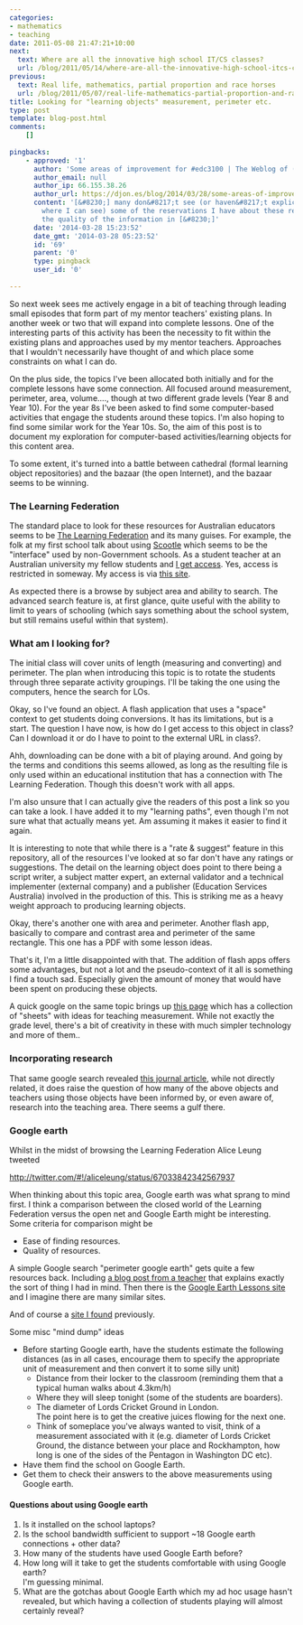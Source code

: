 ```yaml
---
categories:
- mathematics
- teaching
date: 2011-05-08 21:47:21+10:00
next:
  text: Where are all the innovative high school IT/CS classes?
  url: /blog/2011/05/14/where-are-all-the-innovative-high-school-itcs-classes/
previous:
  text: Real life, mathematics, partial proportion and race horses
  url: /blog/2011/05/07/real-life-mathematics-partial-proportion-and-race-horses/
title: Looking for "learning objects" measurement, perimeter etc.
type: post
template: blog-post.html
comments:
    []
    
pingbacks:
    - approved: '1'
      author: 'Some areas of improvement for #edc3100 | The Weblog of (a) David Jones'
      author_email: null
      author_ip: 66.155.38.26
      author_url: https://djon.es/blog/2014/03/28/some-areas-of-improvement-for-edc3100/
      content: '[&#8230;] many don&#8217;t see (or haven&#8217;t explicitly mentioned
        where I can see) some of the reservations I have about these repositories and
        the quality of the information in [&#8230;]'
      date: '2014-03-28 15:23:52'
      date_gmt: '2014-03-28 05:23:52'
      id: '69'
      parent: '0'
      type: pingback
      user_id: '0'
    
---
```

So next week sees me actively engage in a bit of teaching through leading small episodes that form part of my mentor teachers' existing plans. In another week or two that will expand into complete lessons. One of the interesting parts of this activity has been the necessity to fit within the existing plans and approaches used by my mentor teachers. Approaches that I wouldn't necessarily have thought of and which place some constraints on what I can do.

On the plus side, the topics I've been allocated both initially and for the complete lessons have some connection. All focused around measurement, perimeter, area, volume...., though at two different grade levels (Year 8 and Year 10). For the year 8s I've been asked to find some computer-based activities that engage the students around these topics. I'm also hoping to find some similar work for the Year 10s. So, the aim of this post is to document my exploration for computer-based activities/learning objects for this content area.

To some extent, it's turned into a battle between cathedral (formal learning object repositories) and the bazaar (the open Internet), and the bazaar seems to be winning.

### The Learning Federation

The standard place to look for these resources for Australian educators seems to be [The Learning Federation](http://www.thelearningfederation.edu.au/default.asp) and its many guises. For example, the folk at my first school talk about using [Scootle](http://www.scootle.edu.au/ec/p/home) which seems to be the "interface" used by non-Government schools. As a student teacher at an Australian university my fellow students and [I get access](http://www.thelearningfederation.edu.au/for_teachers/access_information/universities_and_tafe_institutions/universities_and_tafe_institutions.html). Yes, access is restricted in someway. My access is via [this site](http://econtent.thelearningfederation.edu.au/ec/p/home).

As expected there is a browse by subject area and ability to search. The advanced search feature is, at first glance, quite useful with the ability to limit to years of schooling (which says something about the school system, but still remains useful within that system).

### What am I looking for?

The initial class will cover units of length (measuring and converting) and perimeter. The plan when introducing this topic is to rotate the students through three separate activity groupings. I'll be taking the one using the computers, hence the search for LOs.

Okay, so I've found an object. A flash application that uses a "space" context to get students doing conversions. It has its limitations, but is a start. The question I have now, is how do I get access to this object in class? Can I download it or do I have to point to the external URL in class?.

Ahh, downloading can be done with a bit of playing around. And going by the terms and conditions this seems allowed, as long as the resulting file is only used within an educational institution that has a connection with The Learning Federation. Though this doesn't work with all apps.

I'm also unsure that I can actually give the readers of this post a link so you can take a look. I have added it to my "learning paths", even though I'm not sure what that actually means yet. Am assuming it makes it easier to find it again.

It is interesting to note that while there is a "rate & suggest" feature in this repository, all of the resources I've looked at so far don't have any ratings or suggestions. The detail on the learning object does point to there being a script writer, a subject matter expert, an external validator and a technical implementer (external company) and a publisher (Education Services Australia) involved in the production of this. This is striking me as a heavy weight approach to producing learning objects.

Okay, there's another one with area and perimeter. Another flash app, basically to compare and contrast area and perimeter of the same rectangle. This one has a PDF with some lesson ideas.

That's it, I'm a little disappointed with that. The addition of flash apps offers some advantages, but not a lot and the pseudo-context of it all is something I find a touch sad. Especially given the amount of money that would have been spent on producing these objects.

A quick google on the same topic brings up [this page](http://www.teachingideas.co.uk/maths/contents11measure.htm) which has a collection of "sheets" with ideas for teaching measurement. While not exactly the grade level, there's a bit of creativity in these with much simpler technology and more of them..

### Incorporating research

That same google search revealed [this journal article](http://onlinelibrary.wiley.com/doi/10.1111/j.1949-8594.1999.tb17440.x/abstract), while not directly related, it does raise the question of how many of the above objects and teachers using those objects have been informed by, or even aware of, research into the teaching area. There seems a gulf there.

### Google earth

Whilst in the midst of browsing the Learning Federation Alice Leung tweeted

http://twitter.com/#!/aliceleung/status/67033842342567937

When thinking about this topic area, Google earth was what sprang to mind first. I think a comparison between the closed world of the Learning Federation versus the open net and Google Earth might be interesting. Some criteria for comparison might be

- Ease of finding resources.
- Quality of resources.

A simple Google search "perimeter google earth" gets quite a few resources back. Including [a blog post from a teacher](http://nerdyteacherconfessions.edublogs.org/2011/03/08/measurement-6-perimeter-and-area/) that explains exactly the sort of thing I had in mind. Then there is the [Google Earth Lessons site](http://gelessons.com/) and I imagine there are many similar sites.

And of course a [site I found](http://www.realworldmath.org/Real_World_Math/Estimating_Distance.html) previously.

Some misc "mind dump" ideas

- Before starting Google earth, have the students estimate the following distances (as in all cases, encourage them to specify the appropriate unit of measurement and then convert it to some silly unit)
    - Distance from their locker to the classroom (reminding them that a typical human walks about 4.3km/h)
    - Where they will sleep tonight (some of the students are boarders).
    - The diameter of Lords Cricket Ground in London.  
        The point here is to get the creative juices flowing for the next one.
    - Think of someplace you've always wanted to visit, think of a measurement associated with it (e.g. diameter of Lords Cricket Ground, the distance between your place and Rockhampton, how long is one of the sides of the Pentagon in Washington DC etc).
- Have them find the school on Google Earth.
- Get them to check their answers to the above measurements using Google earth.

#### Questions about using Google earth

1. Is it installed on the school laptops?
2. Is the school bandwidth sufficient to support ~18 Google earth connections + other data?
3. How many of the students have used Google Earth before?
4. How long will it take to get the students comfortable with using Google earth?  
    I'm guessing minimal.
5. What are the gotchas about Google Earth which my ad hoc usage hasn't revealed, but which having a collection of students playing will almost certainly reveal?